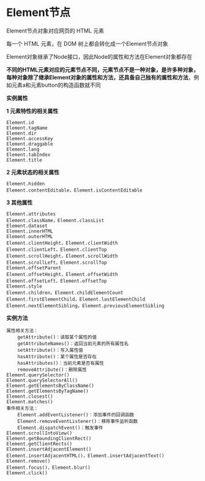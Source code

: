 # Element节点
Element节点对象对应网页的 HTML 元素  
  
每一个 HTML 元素，在 DOM 树上都会转化成一个Element节点对象  

Element对象继承了Node接口，因此Node的属性和方法在Element对象都存在  
  
**不同的HTML元素对应的元素节点不同，元素节点不是一种对象，是许多种对象，每种对象除了继承Element对象的属性和方法，还具备自己独有的属性和方法**，例如元素a和元素button的构造函数就不同  
  
**实例属性**  

**1 元素特性的相关属性**

    Element.id
    Element.tagName
    Element.dir
    Element.accessKey
    Element.draggable
    Element.lang
    Element.tabIndex
    Element.title

**2 元素状态的相关属性**  

    Element.hidden
    Element.contentEditable，Element.isContentEditable

**3 其他属性**

    Element.attributes
    Element.className，Element.classList
    Element.dataset
    Element.innerHTML
    Element.outerHTML
    Element.clientHeight，Element.clientWidth
    Element.clientLeft，Element.clientTop
    Element.scrollHeight，Element.scrollWidth
    Element.scrollLeft，Element.scrollTop
    Element.offsetParent
    Element.offsetHeight，Element.offsetWidth
    Element.offsetLeft，Element.offsetTop
    Element.style
    Element.children，Element.childElementCount
    Element.firstElementChild，Element.lastElementChild
    Element.nextElementSibling，Element.previousElementSibling

**实例方法**


    属性相关方法：
        getAttribute()：读取某个属性的值
        getAttributeNames()：返回当前元素的所有属性名
        setAttribute()：写入属性值
        hasAttribute()：某个属性是否存在
        hasAttributes()：当前元素是否有属性
        removeAttribute()：删除属性
    Element.querySelector()
    Element.querySelectorAll()
    Element.getElementsByClassName()
    Element.getElementsByTagName()
    Element.closest()
    Element.matches()
    事件相关方法：
        Element.addEventListener()：添加事件的回调函数
        Element.removeEventListener()：移除事件监听函数
        Element.dispatchEvent()：触发事件
    Element.scrollIntoView()
    Element.getBoundingClientRect()
    Element.getClientRects()
    Element.insertAdjacentElement()
    Element.insertAdjacentHTML()，Element.insertAdjacentText()
    Element.remove()
    Element.focus()，Element.blur()
    Element.click()

